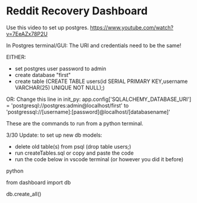# Reddit Recovery Dashboard
 
Use this video to set up postgres. https://www.youtube.com/watch?v=7EeAZx78P2U

In Postgres terminal/GUI: The URI and credentials need to be the same!

EITHER:
- set postgres user password to admin
- create database "first"
- create table (CREATE TABLE users(id SERIAL PRIMARY KEY,username VARCHAR(25) UNIQUE NOT NULL);)

OR: 
Change this line in init_py:
app.config['SQLALCHEMY_DATABASE_URI'] = 'postgresql://postgres:admin@localhost/first'
to
'postgressql://[username]:[password]@localhost/[databasename]'

These are the commands to run from a python terminal. 

3/30 Update: to set up new db models:
- delete old table(s) from psql (drop table users;)
- run createTables.sql or copy and paste the code
- run the code below in vscode terminal (or however you did it before)

python

from dashboard import db

db.create_all()


